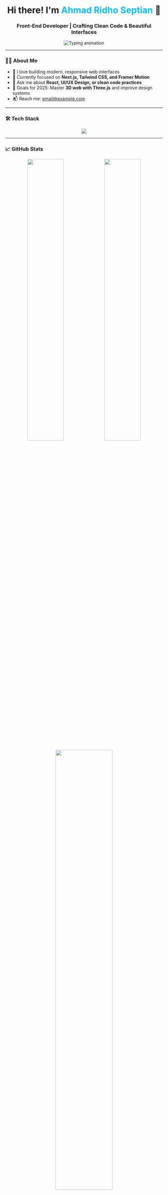 <h1 align="center">Hi there! I'm <span style="color:#00BFFF;">Ahmad Ridho Septian</span> 👋</h1>
<h3 align="center">Front-End Developer | Crafting Clean Code & Beautiful Interfaces</h3>

<p align="center">
  <img src="https://readme-typing-svg.demolab.com?font=Fira+Code&weight=600&size=20&duration=4000&pause=1000&color=00FFFF&center=true&vCenter=true&width=500&lines=React+%7C+Next.js+%7C+Tailwind+CSS;Design+%26+Code+in+Harmony;Transforming+Ideas+into+Interfaces" alt="Typing animation" />
</p>

---

### 👨‍💻 About Me

- 🎨 I love building modern, responsive web interfaces
- 🚀 Currently focused on **Next.js, Tailwind CSS, and Framer Motion**
- 💬 Ask me about **React, UI/UX Design, or clean code practices**
- 🎯 Goals for 2025: Master **3D web with Three.js** and improve design systems
- 📬 Reach me: [email@example.com](mailto:email@example.com)

---

### 🛠️ Tech Stack

<p align="center">
  <img src="https://skillicons.dev/icons?i=html,css,js,ts,react,nextjs,tailwind,figma,firebase,vite,vscode,github&theme=dark" />
</p>

---

### 📈 GitHub Stats

<p align="center">
  <img src="https://github-readme-stats.vercel.app/api?username=dhosptn&theme=tokyonight&show_icons=true&hide_border=false&border_radius=10" width="48%" />
  <img src="https://github-readme-streak-stats.herokuapp.com/?user=dhosptn&theme=tokyonight&hide_border=false&border_radius=10" width="48%" />
</p>

<p align="center">
  <img src="https://github-readme-stats.vercel.app/api/top-langs/?username=dhosptn&layout=compact&theme=tokyonight&hide_border=false&border_radius=10" width="60%" />
</p>

---

### 🔗 Let's Connect

<p align="center">
  <a href="https://yourportfolio.com" target="_blank">
    <img src="https://img.shields.io/badge/Portfolio-00BFFF?style=for-the-badge&logo=firefox-browser&logoColor=white" />
  </a>
  <a href="https://linkedin.com/in/namakamu" target="_blank">
    <img src="https://img.shields.io/badge/LinkedIn-0A66C2?style=for-the-badge&logo=linkedin&logoColor=white" />
  </a>
  <a href="mailto:email@example.com">
    <img src="https://img.shields.io/badge/Email-EA4335?style=for-the-badge&logo=gmail&logoColor=white" />
  </a>
  <a href="https://dribbble.com/namakamu" target="_blank">
    <img src="https://img.shields.io/badge/Dribbble-EA4C89?style=for-the-badge&logo=dribbble&logoColor=white" />
  </a>
</p>

---

### 🚀 Highlight Projects

- 🌐 **[Your Portfolio](https://yourportfolio.com)** – Your best works and web designs
- 📦 **Print Service Web App** – Modern UI for students to upload and print documents
- 🎨 **Landing Page UI with Framer Motion** – Animated & responsive experience

---

> _"Design isn't just how it looks. It's how it **feels**."_  
> — You, probably 😎

---
